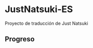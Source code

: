 # JustNatsuki-ES
Proyecto de traducción de Just Natsuki

## Progreso
<!-- PROGRESO_TRADUCCION_START -->

<!-- PROGRESO_TRADUCCION_END -->
